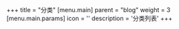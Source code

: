 +++
title = "分类"
[menu.main]
  parent = "blog"
  weight = 3
  [menu.main.params]
    icon = '<i class="fas fa-fw fa-folder text-warning"></i>'
    description = '分类列表'
+++
